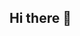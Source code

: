 ## Hi there 👋

<!--
**kristrex/kristrex** is a ✨ _special_ ✨ repository because its `README.md` (this file) appears on your GitHub profile.
<img src="{[BadgeURLHere(https://img.shields.io/badge/Telegram-2CA5E0?style=for-the-badge&logo=telegram&logoColor=white)}"] telegram.org/kristrex/>
Here are some ideas to get you started:

- 🔭 I’m currently working on ...
- 🌱 I’m currently learning ...
- 👯 I’m looking to collaborate on ...
- 🤔 I’m looking for help with ...
- 💬 Ask me about ...
- 📫 How to reach me: ...
- 😄 Pronouns: ...
- ⚡ Fun fact: ...
-->
